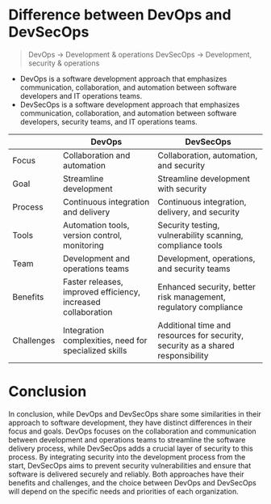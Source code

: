 # Difference between DevOps and DevSecOps
> DevOps -> Development & operations 
> DevSecOps -> Development, security & operations

- DevOps is a software development approach that emphasizes communication, collaboration, and automation between software developers and IT operations teams.
- DevSecOps is a software development approach that emphasizes communication, collaboration, and automation between software developers, security teams, and IT operations teams.

|	        |           DevOps                  |	        DevSecOps          |
|-----------|-----------------------------------|-------------------------------|
|Focus	    |   Collaboration and automation    |	Collaboration, automation, and security |
|Goal	    |   Streamline development          |	Streamline development with security |
|Process    |	Continuous integration and delivery |	Continuous integration, delivery, and security |
|Tools	    |   Automation tools, version control, monitoring |	Security testing, vulnerability scanning, compliance tools |
|Team	    |   Development and operations teams|	Development, operations, and security teams |
|Benefits   |	Faster releases, improved efficiency, increased collaboration|	Enhanced security, better risk management, regulatory compliance|
|Challenges |	Integration complexities, need for specialized skills |	Additional time and resources for security, security as a shared responsibility |

# Conclusion
In conclusion, while DevOps and DevSecOps share some similarities in their approach to software development, they have distinct differences in their focus and goals. DevOps focuses on the collaboration and communication between development and operations teams to streamline the software delivery process, while DevSecOps adds a crucial layer of security to this process. By integrating security into the development process from the start, DevSecOps aims to prevent security vulnerabilities and ensure that software is delivered securely and reliably. Both approaches have their benefits and challenges, and the choice between DevOps and DevSecOps will depend on the specific needs and priorities of each organization.